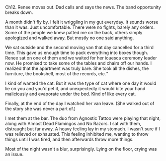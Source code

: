 Ch12. Renee moves out. Dad calls and says the news. The band opportunity breaks down.



A month didn't fly by. I felt it wriggling in my gut everyday. It sounds worse than it was. Just uncomfortable. There were no fights, barely any orders. Some of the people we knew patted me on the back, others simply apologized and walked away. But mostly no one said anything.

We sat outside and the second moving van that day cancelled for a third time. This gave us enough time to pack everything into boxes though. Renee sat on one of them and we waited for her iouesca ceremony leader now. He promised to take some of the tables and chairs off our hands. I realized that the apartment was truly bare. She took all the dishes, the furniture, the bookshelf, most of the records, etc.''




I kind of wanted the cat. But it was the type of cat where one day it would lie on you and you'd pet it, and unexpectedly it would bite your hand maliciously and evaporate under the bed. Kind of like every cat.



Finally, at the end of the day I watched her van leave. (She walked out of the story she was never a part of.)








I met them at the bar. The duo from Agnostic Tattoo were playing that night, along with Almost Dead Flamingos and No Razors. I sat with them, distraught but far away. A heavy feeling lay in my stomach. I wasn't sure if I was relieved or exhausted. This feeling inhibited me, wanting to throw things until I was tired, and then afterwards throw more things.


Most of the night wasn't a blur, surprisingly. Lying on the floor, crying was an issue.
